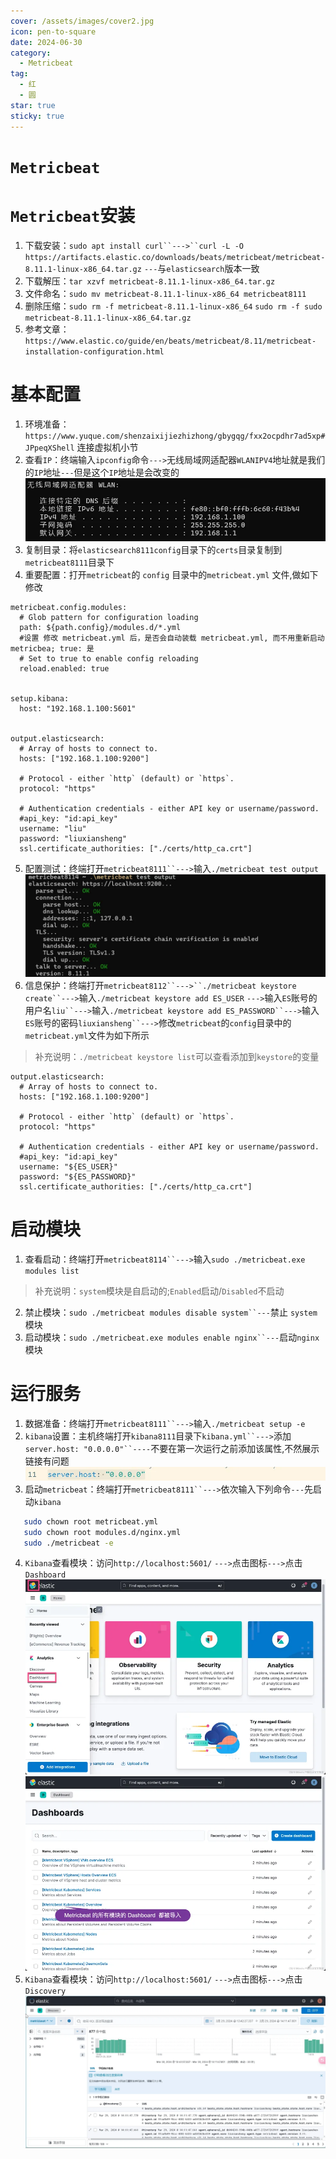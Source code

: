 ```yaml
---
cover: /assets/images/cover2.jpg
icon: pen-to-square
date: 2024-06-30
category:
  - Metricbeat
tag:
  - 红
  - 圆
star: true
sticky: true
---
```

# `Metricbeat`
# `Metricbeat`安装

1. 下载安装：`sudo apt install curl``--->``curl -L -O https://artifacts.elastic.co/downloads/beats/metricbeat/metricbeat-8.11.1-linux-x86_64.tar.gz` `---`与`elasticsearch`版本一致
3. 下载解压：`tar xzvf metricbeat-8.11.1-linux-x86_64.tar.gz`
4. 文件命名：`sudo mv metricbeat-8.11.1-linux-x86_64 metricbeat8111`
5. 删除压缩：`sudo rm -f metricbeat-8.11.1-linux-x86_64` `sudo rm -f sudo metricbeat-8.11.1-linux-x86_64.tar.gz`
6. 参考文章：`https://www.elastic.co/guide/en/beats/metricbeat/8.11/metricbeat-installation-configuration.html`

# 基本配置
1. 环境准备：`https://www.yuque.com/shenzaixijiezhizhong/gbygqg/fxx2ocpdhr7ad5xp#JPpeqXShell` 连接虚拟机小节
2. 查看`IP`：终端输入`ipconfig`命令`--->`无线局域网适配器`WLANIPV4`地址就是我们的`IP`地址`---`但是这个`IP`地址是会改变的
![img.png](/assets/images/LinuxService/img_15.png)
3. 复制目录：将`elasticsearch8111config`目录下的`certs`目录复制到`metricbeat8111`目录下
4. 重要配置：打开`metricbeat`的 `config` 目录中的`metricbeat.yml` 文件,做如下修改
```text
metricbeat.config.modules:
  # Glob pattern for configuration loading
  path: ${path.config}/modules.d/*.yml
  #设置 修改 metricbeat.yml 后，是否会自动装载 metricbeat.yml, 而不用重新启动 metricbea; true: 是
  # Set to true to enable config reloading
  reload.enabled: true
  

setup.kibana:
  host: "192.168.1.100:5601" 
  

output.elasticsearch:
  # Array of hosts to connect to.
  hosts: ["192.168.1.100:9200"]

  # Protocol - either `http` (default) or `https`.
  protocol: "https"

  # Authentication credentials - either API key or username/password.
  #api_key: "id:api_key"
  username: "liu"
  password: "liuxiansheng"
  ssl.certificate_authorities: ["./certs/http_ca.crt"] 
```
5. 配置测试：终端打开`metricbeat8111``--->`输入`./metricbeat test output`
![img.png](/assets/images/LinuxService/img_10.png)
6. 信息保护：终端打开`metricbeat8112``--->``./metricbeat keystore create``--->`输入`./metricbeat keystore add ES_USER` `--->`输入`ES`账号的用户名`liu``--->`输入`./metricbeat keystore add ES_PASSWORD``--->`输入`ES`账号的密码`liuxiansheng``--->`修改`metricbeat`的`config`目录中的`metricbeat.yml`文件为如下所示
> 补充说明：`./metricbeat keystore list`可以查看添加到`keystore`的变量
```text
output.elasticsearch:
  # Array of hosts to connect to.
  hosts: ["192.168.1.100:9200"]

  # Protocol - either `http` (default) or `https`.
  protocol: "https"

  # Authentication credentials - either API key or username/password.
  #api_key: "id:api_key"
  username: "${ES_USER}"
  password: "${ES_PASSWORD}"
  ssl.certificate_authorities: ["./certs/http_ca.crt"]
```

# 启动模块
1. 查看启动：终端打开`metricbeat8114``--->`输入`sudo ./metricbeat.exe modules list`
> 补充说明：`system`模块是自启动的;`Enabled`启动/`Disabled`不启动
2. 禁止模块：`sudo ./metricbeat modules disable system``---`禁止 `system` 模块
3. 启动模块：`sudo ./metricbeat.exe modules enable nginx``---`启动`nginx` 模块

# 运行服务
1. 数据准备：终端打开`metricbeat8111``--->`输入`./metricbeat setup -e`
2. `kibana`设置：主机终端打开`kibana8111`目录下`kibana.yml``--->`添加`server.host: "0.0.0.0"``----`不要在第一次运行之前添加该属性,不然展示链接有问题
![img.png](/assets/images/LinuxService/img_11.png)
4. 启动`metricbeat`：终端打开`metricbeat8111``--->`依次输入下列命令`---`先启动`kibana`
```bash
   sudo chown root metricbeat.yml
   sudo chown root modules.d/nginx.yml
   sudo ./metricbeat -e
```
4. `Kibana`查看模块：访问`http://localhost:5601/` `--->`点击图标`--->`点击`Dashboard`
![img.png](/assets/images/LinuxService/img_12.png)
![img.png](/assets/images/LinuxService/img_13.png)
5. `Kibana`查看模块：访问`http://localhost:5601/` `--->`点击图标`--->`点击`Discovery`
![img.png](/assets/images/LinuxService/img_14.png)